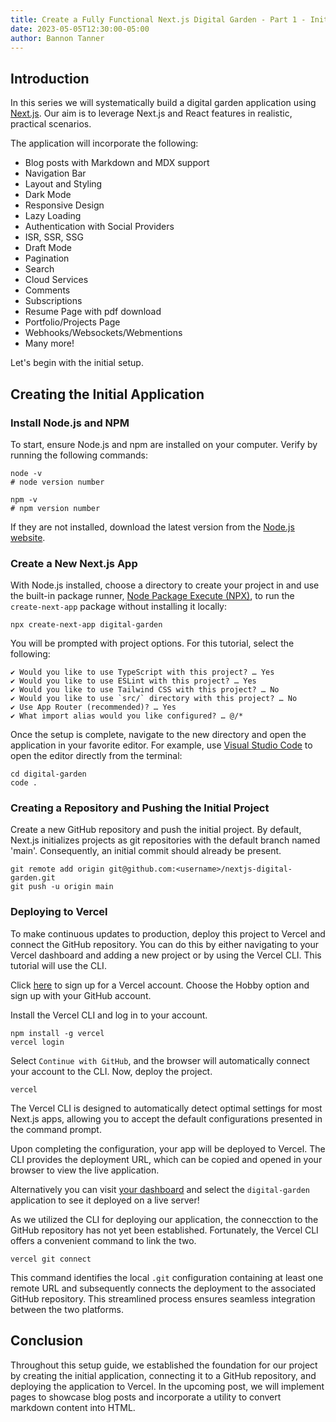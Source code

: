 ```yaml
---
title: Create a Fully Functional Next.js Digital Garden - Part 1 - Initial Project Setup
date: 2023-05-05T12:30:00-05:00
author: Bannon Tanner
---
```


## Introduction

In this series we will systematically build a digital garden application using [Next.js](https://nextjs.org/). Our aim is to leverage Next.js and React features in realistic, practical scenarios.

The application will incorporate the following:
- Blog posts with Markdown and MDX support
- Navigation Bar
- Layout and Styling
- Dark Mode
- Responsive Design
- Lazy Loading
- Authentication with Social Providers
- ISR, SSR, SSG
- Draft Mode
- Pagination
- Search
- Cloud Services
- Comments
- Subscriptions
- Resume Page with pdf download
- Portfolio/Projects Page
- Webhooks/Websockets/Webmentions
- Many more!

Let's begin with the initial setup.

## Creating the Initial Application

### Install Node.js and NPM

To start, ensure Node.js and npm are installed on your computer. Verify by running the following commands:

```shell
node -v
# node version number

npm -v
# npm version number
```

If they are not installed, download the latest version from the [Node.js website](https://nodejs.org/en).

### Create a New Next.js App

With Node.js installed, choose a directory to create your project in and use the built-in package runner, [Node Package Execute (NPX)](https://docs.npmjs.com/cli/v7/commands/npx), to run the `create-next-app` package without installing it locally:

```shell
npx create-next-app digital-garden
```

You will be prompted with project options. For this tutorial, select the following:

```shell
✔ Would you like to use TypeScript with this project? … Yes
✔ Would you like to use ESLint with this project? … Yes
✔ Would you like to use Tailwind CSS with this project? … No
✔ Would you like to use `src/` directory with this project? … No
✔ Use App Router (recommended)? … Yes
✔ What import alias would you like configured? … @/*
```

Once the setup is complete, navigate to the new directory and open the application in your favorite editor. For example, use [Visual Studio Code](https://code.visualstudio.com/) to open the editor directly from the terminal:

```shell
cd digital-garden
code .
```

### Creating a Repository and Pushing the Initial Project

Create a new GitHub repository and push the initial project. By default, Next.js initializes projects as git 
repositories with the default branch named 'main'. Consequently, an initial commit should already be present.

```shell
git remote add origin git@github.com:<username>/nextjs-digital-garden.git
git push -u origin main
```

### Deploying to Vercel

To make continuous updates to production, deploy this project to Vercel and connect the GitHub repository. You can do this by either navigating to your Vercel dashboard and adding a new project or by using the Vercel CLI. This tutorial will use the CLI.

Click [here](https://vercel.com/signup) to sign up for a Vercel account. Choose the Hobby option and sign up with your GitHub account.

Install the Vercel CLI and log in to your account.

```shell
npm install -g vercel
vercel login
```

Select `Continue with GitHub`, and the browser will automatically connect your account to the CLI. Now, deploy the project.

```shell
vercel
```

The Vercel CLI is designed to automatically detect optimal settings for most Next.js apps, allowing you to accept the default configurations presented in the command prompt. 

Upon completing the configuration, your app will be deployed to Vercel. The CLI provides the deployment URL, which can be copied and opened in your browser to view the live application.

Alternatively you can visit [your dashboard](https://vercel.com/dashboard) and select the `digital-garden` application to see it deployed on a live server! 

As we utilized the CLI for deploying our application, the connecction to the GitHub repository has not yet been established. Fortunately, the Vercel CLI offers a convenient command to link the two.

```shell
vercel git connect
```

This command identifies the local `.git` configuration containing at least one remote URL and subsequently connects the deployment to the associated GitHub repository. This streamlined process ensures seamless integration between the two platforms.

## Conclusion

Throughout this setup guide, we established the foundation for our project by creating the initial application, connecting it to a GitHub repository, and deploying the application to Vercel. In the upcoming post, we will implement pages to showcase blog posts and incorporate a utility to convert markdown content into HTML.